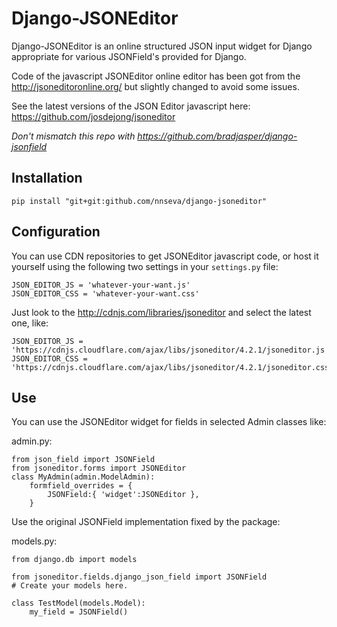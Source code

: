 # Django-JSONEditor

Django-JSONEditor is an online structured JSON input widget for Django appropriate for various JSONField's provided for Django.

Code of the javascript JSONEditor online editor has been got from the http://jsoneditoronline.org/ but slightly changed to avoid some issues.

See the latest versions of the JSON Editor javascript here: https://github.com/josdejong/jsoneditor

*Don't mismatch this repo with https://github.com/bradjasper/django-jsonfield*

## Installation

    pip install "git+git:github.com/nnseva/django-jsoneditor"

## Configuration

You can use CDN repositories to get JSONEditor javascript code, or host it yourself using the following two settings
in your `settings.py` file:

    JSON_EDITOR_JS = 'whatever-your-want.js'
    JSON_EDITOR_CSS = 'whatever-your-want.css'

Just look to the http://cdnjs.com/libraries/jsoneditor and select the latest one, like:

    JSON_EDITOR_JS = 'https://cdnjs.cloudflare.com/ajax/libs/jsoneditor/4.2.1/jsoneditor.js'
    JSON_EDITOR_CSS = 'https://cdnjs.cloudflare.com/ajax/libs/jsoneditor/4.2.1/jsoneditor.css'

## Use

You can use the JSONEditor widget for fields in selected Admin classes like:

admin.py:

    from json_field import JSONField
    from jsoneditor.forms import JSONEditor
    class MyAdmin(admin.ModelAdmin):
        formfield_overrides = {
            JSONField:{ 'widget':JSONEditor },
        }

Use the original JSONField implementation fixed by the package:

models.py:

    from django.db import models

    from jsoneditor.fields.django_json_field import JSONField
    # Create your models here.

    class TestModel(models.Model):
        my_field = JSONField()
